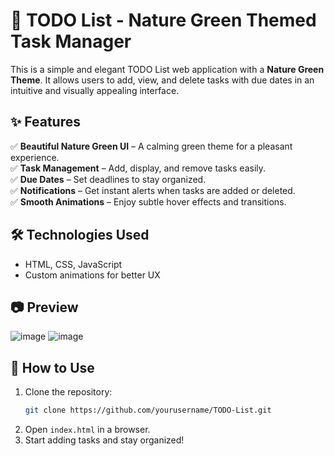 # 🌿 TODO List - Nature Green Themed Task Manager  

This is a simple and elegant TODO List web application with a **Nature Green Theme**. It allows users to add, view, and delete tasks with due dates in an intuitive and visually appealing interface.  

## ✨ Features  
✅ **Beautiful Nature Green UI** – A calming green theme for a pleasant experience.  
✅ **Task Management** – Add, display, and remove tasks easily.  
✅ **Due Dates** – Set deadlines to stay organized.  
✅ **Notifications** – Get instant alerts when tasks are added or deleted.  
✅ **Smooth Animations** – Enjoy subtle hover effects and transitions.  

## 🛠️ Technologies Used  
- HTML, CSS, JavaScript  
- Custom animations for better UX  

## 📷 Preview  
![image](https://github.com/user-attachments/assets/b6ace230-1642-40a8-80af-40e498fde8dc)
![image](https://github.com/user-attachments/assets/8ce0d92c-c51a-4b77-9899-eb3ea0f0fa47)



## 🚀 How to Use  
1. Clone the repository:  
   ```bash
   git clone https://github.com/yourusername/TODO-List.git
   ```
2. Open `index.html` in a browser.  
3. Start adding tasks and stay organized!  

